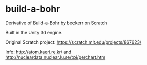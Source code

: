 # build-a-bohr
Derivative of Build-a-Bohr by beckerr on Scratch

Built in the Unity 3d engine.

Original Scratch project: https://scratch.mit.edu/projects/867623/

Info: http://atom.kaeri.re.kr/ and http://nucleardata.nuclear.lu.se/toi/perchart.htm
